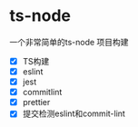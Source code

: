 # ts-node
一个非常简单的ts-node 项目构建


- [x] TS构建
- [x] eslint
- [x] jest
- [x] commitlint
- [x] prettier
- [x] 提交检测eslint和commit-lint
